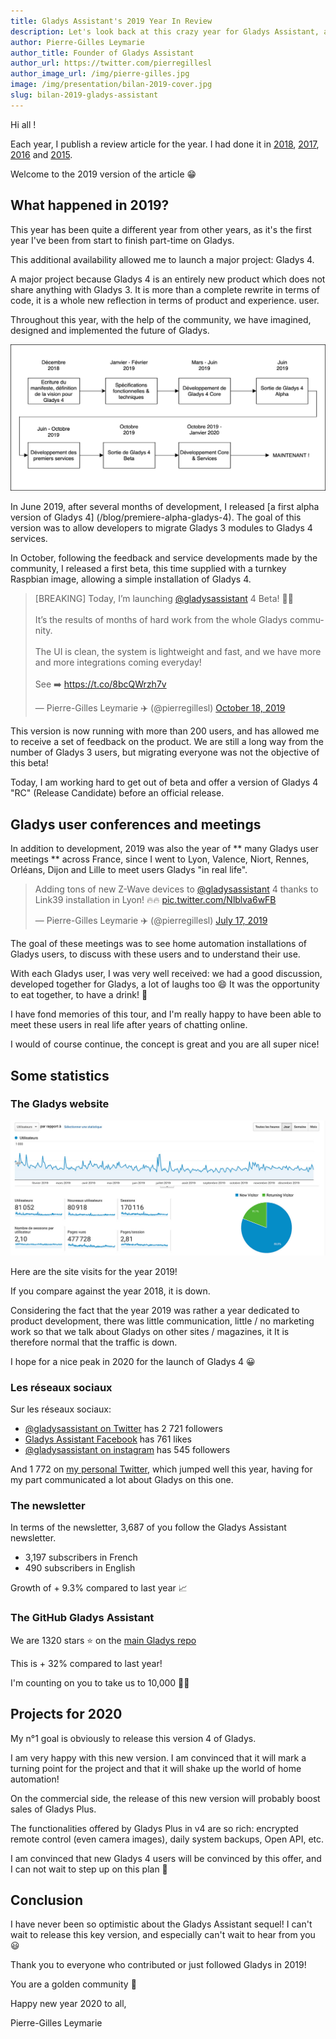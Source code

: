 ```yaml
---
title: Gladys Assistant's 2019 Year In Review
description: Let's look back at this crazy year for Gladys Assistant, and see what's next for 2020
author: Pierre-Gilles Leymarie
author_title: Founder of Gladys Assistant
author_url: https://twitter.com/pierregillesl
author_image_url: /img/pierre-gilles.jpg
image: /img/presentation/bilan-2019-cover.jpg
slug: bilan-2019-gladys-assistant
---
```


Hi all !

Each year, I publish a review article for the year. I had done it in [2018](/blog/2018-year-review-of-gladys-assistant), [2017](/blog/bilan-gladys-2017), [2016](/blog/bilan-annee-2016) and [2015](/blog/bilan-2015-et-projets-pour-2016).

Welcome to the 2019 version of the article 😁

<!--truncate-->

## What happened in 2019?

This year has been quite a different year from other years, as it's the first year I've been from start to finish part-time on Gladys.

This additional availability allowed me to launch a major project: Gladys 4.

A major project because Gladys 4 is an entirely new product which does not share anything with Gladys 3. It is more than a complete rewrite in terms of code, it is a whole new reflection in terms of product and experience. user.

Throughout this year, with the help of the community, we have imagined, designed and implemented the future of Gladys.

![Program of 2019](../static/img/articles/fr/bilan-2019/2019-schedule.png)

In June 2019, after several months of development, I released [a first alpha version of Gladys 4] (/blog/premiere-alpha-gladys-4). The goal of this version was to allow developers to migrate Gladys 3 modules to Gladys 4 services.

In October, following the feedback and service developments made by the community, I released a first beta, this time supplied with a turnkey Raspbian image, allowing a simple installation of Gladys 4.

<blockquote class="twitter-tweet"><p lang="en" dir="ltr">[BREAKING] Today, I’m launching <a href="https://twitter.com/gladysassistant?ref_src=twsrc%5Etfw">@gladysassistant</a> 4 Beta! 🚀🚀<br/><br/>It’s the results of months of hard work from the whole Gladys community.<br/><br/>The UI is clean, the system is lightweight and fast, and we have more and more integrations coming everyday!<br/><br/>See ➡️ <a href="https://t.co/8bcQWrzh7v">https://t.co/8bcQWrzh7v</a></p>&mdash; Pierre-Gilles Leymarie ✈️ (@pierregillesl) <a href="https://twitter.com/pierregillesl/status/1185254263309635585?ref_src=twsrc%5Etfw">October 18, 2019</a></blockquote> <script async src="https://platform.twitter.com/widgets.js" charset="utf-8"></script>

This version is now running with more than 200 users, and has allowed me to receive a set of feedback on the product. We are still a long way from the number of Gladys 3 users, but migrating everyone was not the objective of this beta!

Today, I am working hard to get out of beta and offer a version of Gladys 4 "RC" (Release Candidate) before an official release.

## Gladys user conferences and meetings

In addition to development, 2019 was also the year of ** many Gladys user meetings ** across France, since I went to Lyon, Valence, Niort, Rennes, Orléans, Dijon and Lille to meet users Gladys "in real life".

<blockquote class="twitter-tweet"><p lang="en" dir="ltr">Adding tons of new Z-Wave devices to <a href="https://twitter.com/gladysassistant?ref_src=twsrc%5Etfw">@gladysassistant</a> 4 thanks to Link39 installation in Lyon! 🔥🔥 <a href="https://t.co/Nlblva6wFB">pic.twitter.com/Nlblva6wFB</a></p>&mdash; Pierre-Gilles Leymarie ✈️ (@pierregillesl) <a href="https://twitter.com/pierregillesl/status/1151594985717948416?ref_src=twsrc%5Etfw">July 17, 2019</a></blockquote> <script async src="https://platform.twitter.com/widgets.js" charset="utf-8"></script>

The goal of these meetings was to see home automation installations of Gladys users, to discuss with these users and to understand their use.

With each Gladys user, I was very well received: we had a good discussion, developed together for Gladys, a lot of laughs too 😄 It was the opportunity to eat together, to have a drink! 🍻

I have fond memories of this tour, and I'm really happy to have been able to meet these users in real life after years of chatting online.

I would of course continue, the concept is great and you are all super nice!

## Some statistics

### The Gladys website

![Trafic sur le site 2019](../static/img/articles/fr/bilan-2019/traffic.jpg)

Here are the site visits for the year 2019!

If you compare against the year 2018, it is down.

Considering the fact that the year 2019 was rather a year dedicated to product development, there was little communication, little / no marketing work so that we talk about Gladys on other sites / magazines, it It is therefore normal that the traffic is down.

I hope for a nice peak in 2020 for the launch of Gladys 4 😀

### Les réseaux sociaux

Sur les réseaux sociaux:

- [@gladysassistant on Twitter](https://twitter.com/gladysassistant) has 2 721 followers
- [Gladys Assistant Facebook](https://www.facebook.com/gladysassistant) has 761 likes
- [@gladysassistant on instagram](https://www.instagram.com/gladysassistant) has 545 followers

And 1 772 on [my personal Twitter](https://twitter.com/pierregillesl), which jumped well this year, having for my part communicated a lot about Gladys on this one.

### The newsletter

In terms of the newsletter, 3,687 of you follow the Gladys Assistant newsletter.

- 3,197 subscribers in French
- 490 subscribers in English

Growth of + 9.3% compared to last year 📈

### The GitHub Gladys Assistant

We are 1320 stars ⭐ on the [main Gladys repo](https://github.com/GladysAssistant/Gladys)

This is + 32% compared to last year!

I'm counting on you to take us to 10,000 🚀🚀

## Projects for 2020

My n°1 goal is obviously to release this version 4 of Gladys.

I am very happy with this new version. I am convinced that it will mark a turning point for the project and that it will shake up the world of home automation!

On the commercial side, the release of this new version will probably boost sales of Gladys Plus.

The functionalities offered by Gladys Plus in v4 are so rich: encrypted remote control (even camera images), daily system backups, Open API, etc.

I am convinced that new Gladys 4 users will be convinced by this offer, and I can not wait to step up on this plan 🙂

## Conclusion

I have never been so optimistic about the Gladys Assistant sequel! I can't wait to release this key version, and especially can't wait to hear from you 😃

Thank you to everyone who contributed or just followed Gladys in 2019!

You are a golden community 🏅

Happy new year 2020 to all,

Pierre-Gilles Leymarie
